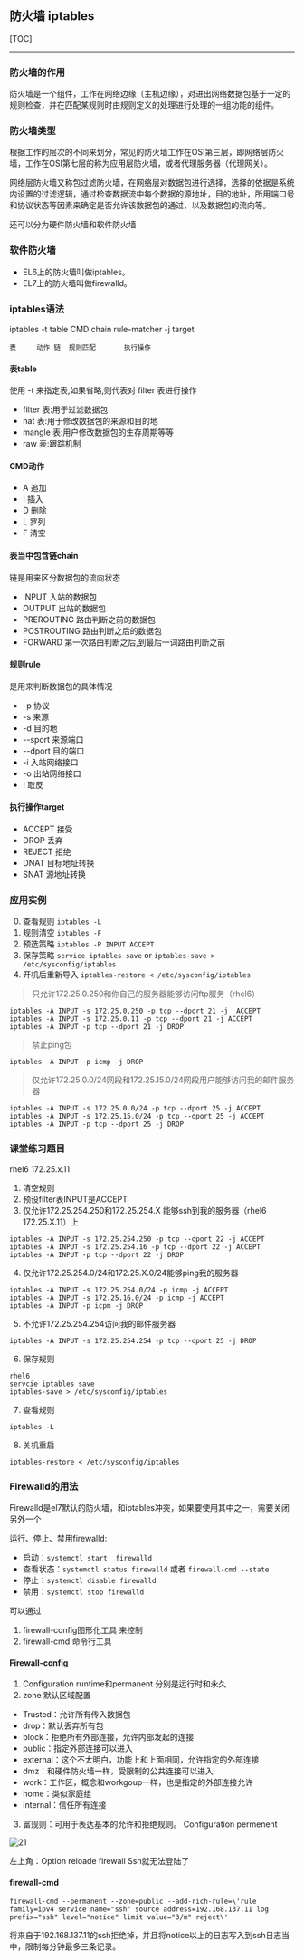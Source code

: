 ## 防火墙 iptables

[TOC]

---
### 防火墙的作用

防火墙是一个组件，工作在网络边缘（主机边缘），对进出网络数据包基于一定的规则检查，并在匹配某规则时由规则定义的处理进行处理的一组功能的组件。

### 防火墙类型

根据工作的层次的不同来划分，常见的防火墙工作在OSI第三层，即网络层防火墙，工作在OSI第七层的称为应用层防火墙，或者代理服务器（代理网关）。

网络层防火墙又称包过滤防火墙，在网络层对数据包进行选择，选择的依据是系统内设置的过滤逻辑，通过检查数据流中每个数据的源地址，目的地址，所用端口号和协议状态等因素来确定是否允许该数据包的通过，以及数据包的流向等。

还可以分为硬件防火墙和软件防火墙

### 软件防火墙

* EL6上的防火墙叫做iptables。
* EL7上的防火墙叫做firewalld。


### iptables语法

iptables -t table CMD chain rule-matcher -j target

	表	  动作 链	规则匹配	   执行操作

#### 表table

使用 -t 来指定表,如果省略,则代表对 filter 表进行操作

*	filter 表:用于过滤数据包
*	nat 表:用于修改数据包的来源和目的地
*	mangle 表:用户修改数据包的生存周期等等
*	raw 表:跟踪机制


#### CMD动作

*	A 追加
*	I 插入
*	D 删除
*	L 罗列
*	F 清空

#### 表当中包含链chain

链是用来区分数据包的流向状态

*	INPUT 入站的数据包
*	OUTPUT 出站的数据包
*	PREROUTING 路由判断之前的数据包
*	POSTROUTING 路由判断之后的数据包
*	FORWARD 第一次路由判断之后,到最后一词路由判断之前

#### 规则rule

是用来判断数据包的具体情况

*	-p 协议
*	-s 来源
*	-d 目的地
*	--sport 来源端口
*	--dport 目的端口
*	-i 入站网络接口
*	-o 出站网络接口
*	! 取反

#### 执行操作target

*	ACCEPT 接受
*	DROP 丢弃
*	REJECT 拒绝
*	DNAT 目标地址转换
*	SNAT 源地址转换

### 应用实例

0. 查看规则	`iptables -L`
1. 规则清空	`iptables -F`
2. 预选策略	`iptables -P INPUT ACCEPT`
3. 保存策略	`service iptables save` or `iptables-save > /etc/sysconfig/iptables`
4. 开机后重新导入	`iptables-restore < /etc/sysconfig/iptables`

>只允许172.25.0.250和你自己的服务器能够访问ftp服务（rhel6）

```shell
iptables -A INPUT -s 172.25.0.250 -p tcp --dport 21 -j  ACCEPT
iptables -A INPUT -s 172.25.0.11 -p tcp --dport 21 -j ACCEPT
iptables -A INPUT -p tcp --dport 21 -j DROP
```


>禁止ping包

```shell
iptables -A INPUT -p icmp -j DROP
```

>仅允许172.25.0.0/24网段和172.25.15.0/24网段用户能够访问我的邮件服务器

```shell
iptables -A INPUT -s 172.25.0.0/24 -p tcp --dport 25 -j ACCEPT
iptables -A INPUT -s 172.25.15.0/24 -p tcp --dport 25 -j ACCEPT
iptables -A INPUT -p tcp --dport 25 -j DROP
```

### 课堂练习题目

rhel6 172.25.x.11

1. 清空规则
2. 预设filter表INPUT是ACCEPT
3. 仅允许172.25.254.250和172.25.254.X 能够ssh到我的服务器（rhel6 172.25.X.11）上
```shell
iptables -A INPUT -s 172.25.254.250 -p tcp --dport 22 -j ACCEPT
iptables -A INPUT -s 172.25.254.16 -p tcp --dport 22 -j ACCEPT
iptables -A INPUT -p tcp --dport 22 -j DROP
```

4. 仅允许172.25.254.0/24和172.25.X.0/24能够ping我的服务器
```shell
iptables -A INPUT -s 172.25.254.0/24 -p icmp -j ACCEPT
iptables -A INPUT -s 172.25.16.0/24 -p icmp -j ACCEPT
iptables -A INPUT -p icpm -j DROP
```

5. 不允许172.25.254.254访问我的邮件服务器
```shell
iptables -A INPUT -s 172.25.254.254 -p tcp --dport 25 -j DROP
```

6. 保存规则
```shell
rhel6
servcie iptables save
iptables-save > /etc/sysconfig/iptables
```
7. 查看规则
```shell
iptables -L
```

8. 关机重启
```shell
iptables-restore < /etc/sysconfig/iptables
```

### Firewalld的用法

Firewalld是el7默认的防火墙，和iptables冲突，如果要使用其中之一，需要关闭另外一个

运行、停止、禁用firewalld:

* 启动：`systemctl start  firewalld`
* 查看状态：`systemctl status firewalld` 或者 `firewall-cmd --state`
* 停止：`systemctl disable firewalld`
* 禁用：`systemctl stop firewalld`

可以通过
1. firewall-config图形化工具 来控制
2. firewall-cmd  命令行工具

#### Firewall-config

1. Configuration    runtime和permanent  分别是运行时和永久
2. zone 默认区域配置
* Trusted：允许所有传入数据包
* drop：默认丢弃所有包
* block：拒绝所有外部连接，允许内部发起的连接
* public：指定外部连接可以进入
* external：这个不太明白，功能上和上面相同，允许指定的外部连接
* dmz：和硬件防火墙一样，受限制的公共连接可以进入
* work：工作区，概念和workgoup一样，也是指定的外部连接允许
* home：类似家庭组
* internal：信任所有连接
3. 富规则：可用于表达基本的允许和拒绝规则。
Configuration  permenent

![21](pic/21.png)

左上角：Option  reloade firewall
Ssh就无法登陆了

#### firewall-cmd
```shell
firewall-cmd --permanent --zone=public --add-rich-rule=\'rule family=ipv4 service name="ssh" source address=192.168.137.11 log prefix="ssh" level="notice" limit value="3/m" reject\'
```

将来自于192.168.137.11的ssh拒绝掉，并且将notice以上的日志写入到ssh日志当中，限制每分钟最多三条记录。
